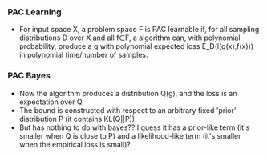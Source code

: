 ### PAC Learning
- For input space X, a problem space F is PAC learnable if, for all sampling distributions D over X and all f∈F, a algorithm can, with polynomial probability, produce a g with polynomial expected loss E_D(l(g(x),f(x))) in polynomial time/number of samples.

### PAC Bayes
- Now the algorithm produces a distribution Q(g), and the loss is an expectation over Q.
- The bound is constructed with respect to an arbitrary fixed 'prior' distribution P (it contains KL(Q||P))
- But has nothing to do with bayes?? I guess it has a prior-like term (it's smaller when Q is close to P) and a likelihood-like term (it's smaller when the empirical loss is small)?
